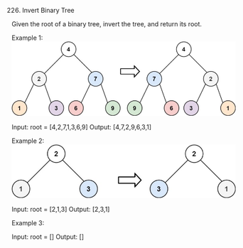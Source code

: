 226. Invert Binary Tree

Given the root of a binary tree, invert the tree, and return its root.



Example 1:
![Alt text](image.png)

Input: root = [4,2,7,1,3,6,9]
Output: [4,7,2,9,6,3,1]

Example 2:
![Alt text](image-1.png)

Input: root = [2,1,3]
Output: [2,3,1]

Example 3:

Input: root = []
Output: []
